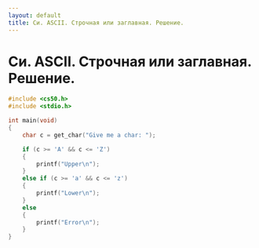 ```yaml
---
layout: default
title: Си. ASCII. Строчная или заглавная. Решение.
---
```

# Си. ASCII. Строчная или заглавная. Решение.

```c
#include <cs50.h>
#include <stdio.h>

int main(void)
{
    char c = get_char("Give me a char: ");

    if (c >= 'A' && c <= 'Z')
    {
        printf("Upper\n");
    }
    else if (c >= 'a' && c <= 'z')
    {
        printf("Lower\n");
    }
    else
    {
        printf("Error\n");
    }
}
```